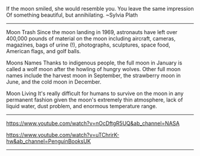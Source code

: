 If the moon smiled, she would resemble you. You leave the same impression Of something beautiful, but annihilating.
~Sylvia Plath

---

Moon Trash
Since the moon landing in 1969, astronauts have left over 400,000 pounds of material on the moon including aircraft, cameras, magazines, bags of urine (!), photographs, sculptures, space food, American flags, and golf balls.


Moons Names
Thanks to indigenous people, the full moon in January is called a wolf moon after the howling of hungry wolves. Other full moon names include the harvest moon in September, the strawberry moon in June, and the cold moon in December.


Moon Living
It's really difficult for humans to survive on the moon in any permanent fashion given the moon's extremely thin atmosphere, lack of liquid water, dust problem, and enormous temperature range.

---

https://www.youtube.com/watch?v=nOcDftgR5UQ&ab_channel=NASA

https://www.youtube.com/watch?v=uTChrirK-hw&ab_channel=PenguinBooksUK

---

